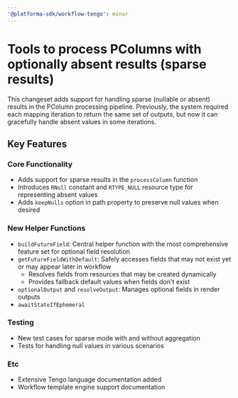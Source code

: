 ```yaml
---
'@platforma-sdk/workflow-tengo': minor
---
```


# Tools to process PColumns with optionally absent results (sparse results)

This changeset adds support for handling sparse (nullable or absent) results in the PColumn processing pipeline. Previously, the system required each mapping iteration to return the same set of outputs, but now it can gracefully handle absent values in some iterations.

## Key Features

### Core Functionality
- Adds support for sparse results in the `processColumn` function
- Introduces `RNull` constant and `RTYPE_NULL` resource type for representing absent values
- Adds `keepNulls` option in path property to preserve null values when desired

### New Helper Functions
- `buildFutureField`: Central helper function with the most comprehensive feature set for optional field resolution
- `getFutureFieldWithDefault`: Safely accesses fields that may not exist yet or may appear later in workflow
  - Resolves fields from resources that may be created dynamically
  - Provides fallback default values when fields don't exist
- `optionalOutput` and `resolveOutput`: Manages optional fields in render outputs
- `awaitStateIfEphemeral`

### Testing
- New test cases for sparse mode with and without aggregation
- Tests for handling null values in various scenarios

### Etc
- Extensive Tengo language documentation added
- Workflow template engine support documentation

